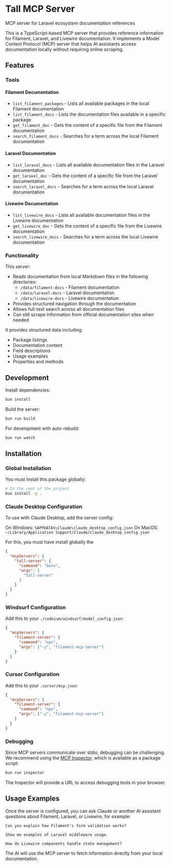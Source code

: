 # Tall MCP Server

MCP server for Laravel ecosystem documentation references

This is a TypeScript-based MCP server that provides reference information for Filament, Laravel, and Livewire documentation. It implements a Model Context Protocol (MCP) server that helps AI assistants access documentation locally without requiring online scraping.

## Features

### Tools

#### Filament Documentation

- `list_filament_packages` - Lists all available packages in the local Filament documentation
- `list_filament_docs` - Lists the documentation files available in a specific package
- `get_filament_doc` - Gets the content of a specific file from the Filament documentation
- `search_filament_docs` - Searches for a term across the local Filament documentation

#### Laravel Documentation

- `list_laravel_docs` - Lists all available documentation files in the Laravel documentation
- `get_laravel_doc` - Gets the content of a specific file from the Laravel documentation
- `search_laravel_docs` - Searches for a term across the local Laravel documentation

#### Livewire Documentation

- `list_livewire_docs` - Lists all available documentation files in the Livewire documentation
- `get_livewire_doc` - Gets the content of a specific file from the Livewire documentation
- `search_livewire_docs` - Searches for a term across the local Livewire documentation

### Functionality

This server:

- Reads documentation from local Markdown files in the following directories:
  - `/data/filament-docs` - Filament documentation
  - `/data/laravel-docs` - Laravel documentation
  - `/data/livewire-docs` - Livewire documentation
- Provides structured navigation through the documentation
- Allows full-text search across all documentation files
- Can still scrape information from official documentation sites when needed

It provides structured data including:

- Package listings
- Documentation content
- Field descriptions
- Usage examples
- Properties and methods

## Development

Install dependencies:

```bash
bun install
```

Build the server:

```bash
bun run build
```

For development with auto-rebuild:

```bash
bun run watch
```

## Installation

### Global Installation

You must install this package globally:

```bash
# In the root of the project
bun install -g .
```

### Claude Desktop Configuration

To use with Claude Desktop, add the server config:

On Windows: `%APPDATA%\Claude\claude_desktop_config.json`
On MacOS: `~/Library/Application Support/Claude/claude_desktop_config.json`

For this, you must have install globally the 


```json
{
  "mcpServers": {
    "tall-server": {
      "command": "bunx",
      "args": [
        "tall-server"
      ]
    }
  }
}
```

### Windsurf Configuration

Add this to your `./codeium/windsurf/model_config.json`:

```json
{
  "mcpServers": {
    "filament-server": {
      "command": "npx",
      "args": ["-y", "filament-mcp-server"]
    }
  }
}
```

### Cursor Configuration

Add this to your `.cursor/mcp.json`:

```json
{
  "mcpServers": {
    "filament-server": {
      "command": "npx",
      "args": ["-y", "filament-mcp-server"]
    }
  }
}
```

### Debugging

Since MCP servers communicate over stdio, debugging can be challenging. We recommend using the [MCP Inspector](https://github.com/modelcontextprotocol/inspector), which is available as a package script:

```bash
bun run inspector
```

The Inspector will provide a URL to access debugging tools in your browser.

## Usage Examples

Once the server is configured, you can ask Claude or another AI assistant questions about Filament, Laravel, or Livewire, for example:

```
Can you explain how Filament's form validation works?
```

```
Show me examples of Laravel middleware usage.
```

```
How do Livewire components handle state management?
```

The AI will use the MCP server to fetch information directly from your local documentation.
